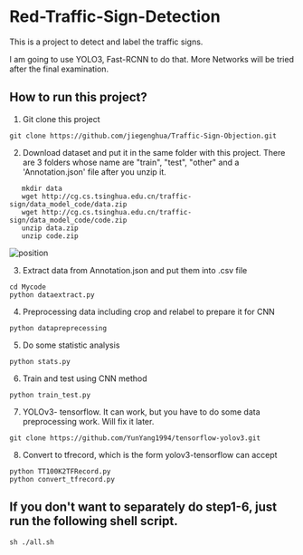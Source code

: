 # Red-Traffic-Sign-Detection
This is a project to detect and label the traffic signs. 

I am going to use YOLO3, Fast-RCNN  to do that. More Networks will be tried after the final examination.

## How to run this project?

1. Git clone this project 

```
git clone https://github.com/jiegenghua/Traffic-Sign-Objection.git
```

2.  Download dataset and put it in the same folder with this project. There are 3 folders whose name are "train", "test", "other"  and a 'Annotation.json' file after you unzip it.
```
   mkdir data
   wget http://cg.cs.tsinghua.edu.cn/traffic-sign/data_model_code/data.zip
   wget http://cg.cs.tsinghua.edu.cn/traffic-sign/data_model_code/code.zip
   unzip data.zip
   unzip code.zip
```
![position](/home/mizhou/Desktop/FinalSubmit/Mycode/position.png)

3. Extract data from Annotation.json and put them into .csv file
```
cd Mycode
python dataextract.py
```
4. Preprocessing data including crop and relabel to prepare it for CNN
```
python datapreprecessing
```
5. Do some statistic analysis
```
python stats.py
```
6. Train and test using CNN method
```
python train_test.py
```
7. YOLOv3- tensorflow. It can work, but you have to do some data preprocessing work. Will fix it later.
```
git clone https://github.com/YunYang1994/tensorflow-yolov3.git
```
8. Convert to tfrecord, which is the form yolov3-tensorflow can accept
```
python TT100K2TFRecord.py
python convert_tfrecord.py
```
## If you don't want to separately do step1-6, just run the following shell script.
```
sh ./all.sh
```
